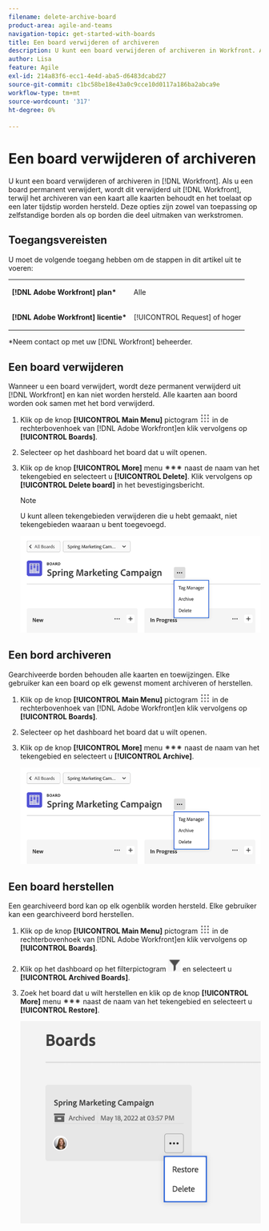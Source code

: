 ```yaml
---
filename: delete-archive-board
product-area: agile-and-teams
navigation-topic: get-started-with-boards
title: Een board verwijderen of archiveren
description: U kunt een board verwijderen of archiveren in Workfront. Als u een kaart verwijdert, wordt deze permanent uit Workfront verwijderd, terwijl bij het archiveren van een kaart alle kaarten behouden blijven en later hersteld kunnen worden.
author: Lisa
feature: Agile
exl-id: 214a83f6-ecc1-4e4d-aba5-d6483dcabd27
source-git-commit: c1bc58be18e43a0c9cce10d0117a186ba2abca9e
workflow-type: tm+mt
source-wordcount: '317'
ht-degree: 0%

---
```


# Een board verwijderen of archiveren

U kunt een board verwijderen of archiveren in [!DNL Workfront]. Als u een board permanent verwijdert, wordt dit verwijderd uit [!DNL Workfront], terwijl het archiveren van een kaart alle kaarten behoudt en het toelaat op een later tijdstip worden hersteld. Deze opties zijn zowel van toepassing op zelfstandige borden als op borden die deel uitmaken van werkstromen.

## Toegangsvereisten

U moet de volgende toegang hebben om de stappen in dit artikel uit te voeren:

<table style="table-layout:auto"> 
 <col> 
 </col> 
 <col> 
 </col> 
 <tbody> 
  <tr> 
   <td role="rowheader"><strong>[!DNL Adobe Workfront] plan*</strong></td> 
   <td> <p>Alle</p> </td> 
  </tr> 
  <tr> 
   <td role="rowheader"><strong>[!DNL Adobe Workfront] licentie*</strong></td> 
   <td> <p>[!UICONTROL Request] of hoger</p> </td> 
  </tr>
   </tbody> 
</table>

&#42;Neem contact op met uw [!DNL Workfront] beheerder.

## Een board verwijderen

Wanneer u een board verwijdert, wordt deze permanent verwijderd uit [!DNL Workfront] en kan niet worden hersteld. Alle kaarten aan boord worden ook samen met het bord verwijderd.

1. Klik op de knop **[!UICONTROL Main Menu]** pictogram ![](assets/main-menu-icon.png) in de rechterbovenhoek van [!DNL Adobe Workfront]en klik vervolgens op **[!UICONTROL Boards]**.
1. Selecteer op het dashboard het board dat u wilt openen.
1. Klik op de knop **[!UICONTROL More]** menu ![[!UICONTROL More menu]](assets/more-icon-spectrum.png) naast de naam van het tekengebied en selecteert u **[!UICONTROL Delete]**. Klik vervolgens op **[!UICONTROL Delete board]** in het bevestigingsbericht.

   >[!NOTE]
   >
   >U kunt alleen tekengebieden verwijderen die u hebt gemaakt, niet tekengebieden waaraan u bent toegevoegd.

   ![Het menu Board More](assets/boards-board-more-menu.png)

## Een bord archiveren

Gearchiveerde borden behouden alle kaarten en toewijzingen. Elke gebruiker kan een board op elk gewenst moment archiveren of herstellen.

1. Klik op de knop **[!UICONTROL Main Menu]** pictogram ![](assets/main-menu-icon.png) in de rechterbovenhoek van [!DNL Adobe Workfront]en klik vervolgens op **[!UICONTROL Boards]**.
1. Selecteer op het dashboard het board dat u wilt openen.
1. Klik op de knop **[!UICONTROL More]** menu ![[!UICONTROL More menu]](assets/more-icon-spectrum.png) naast de naam van het tekengebied en selecteert u **[!UICONTROL Archive]**.

   ![Het menu Board More](assets/boards-board-more-menu.png)

## Een board herstellen

Een gearchiveerd bord kan op elk ogenblik worden hersteld. Elke gebruiker kan een gearchiveerd bord herstellen.

1. Klik op de knop **[!UICONTROL Main Menu]** pictogram ![](assets/main-menu-icon.png) in de rechterbovenhoek van [!DNL Adobe Workfront]en klik vervolgens op **[!UICONTROL Boards]**.
1. Klik op het dashboard op het filterpictogram ![Filter](assets/filter-icon-spectrum-25x25.png) en selecteert u **[!UICONTROL Archived Boards]**.
1. Zoek het board dat u wilt herstellen en klik op de knop **[!UICONTROL More]** menu ![Het menu Meer](assets/more-icon-spectrum.png) naast de naam van het tekengebied en selecteert u **[!UICONTROL Restore]**.

   ![Klembord herstellen](assets/boards-dashboard-restore.png)
